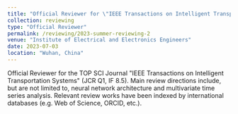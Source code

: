 ```yaml
---
title: "Official Reviewer for \"IEEE Transactions on Intelligent Transportation Systems\""
collection: reviewing
type: "Official Reviewer"
permalink: /reviewing/2023-summer-reviewing-2
venue: "Institute of Electrical and Electronics Engineers"
date: 2023-07-03
location: "Wuhan, China"
---
```


Official Reviewer for the TOP SCI Journal "IEEE Transactions on Intelligent Transportation Systems" (JCR Q1, IF 8.5). Main review directions include, but are not limited to, neural network architecture and multivariate time series analysis. Relevant review works have been indexed by international databases (e.g. Web of Science, ORCID, etc.).
